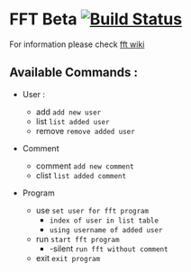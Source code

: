 # FFT Beta [![Build Status](https://travis-ci.org/VicoErv/fft.svg?branch=master)](https://travis-ci.org/VicoErv/fft)
For information please check [fft wiki](https://github.com/VicoErv/fft/wiki)

## Available Commands :
- User :
    - add `add new user`
    - list `list added user`
    - remove `remove added user`

- Comment
    - comment `add new comment`
    - clist `list added comment`

 - Program
    - use `set user for fft program`
        - `index of user in list table`
        - `using username of added user`
    - run `start fft program`
        - -silent `run fft without comment`
    - exit `exit program`